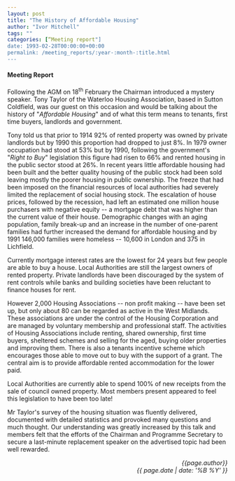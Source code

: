 ```yaml
---
layout: post
title: "The History of Affordable Housing"
author: "Ivor Mitchell"
tags: ""
categories: [“Meeting report"]
date: 1993-02-28T00:00:00+00:00
permalink: /meeting_reports/:year-:month-:title.html
---
```

#### Meeting Report ####

Following the AGM on 18<sup>th</sup> February the Chairman introduced a mystery speaker. Tony Taylor of the Waterloo Housing Association, based in Sutton Coldfield, was our guest on this occasion and would be talking about the history of "*Affordable Housing*" and of what this term means to tenants, first time buyers, landlords and government. 

Tony told us that prior to 1914 92% of rented property was owned by private landlords but by 1990 this proportion had dropped to just 8%. In 1979 owner occupation had stood at 53% but by 1990, following the government's "*Right to Buy*" legislation this figure had risen to 66% and rented housing in the public sector stood at 26%. In recent years little affordable housing had been built and the better quality housing of the public stock had been sold leaving mostly the poorer housing in public ownership. The freeze that had been imposed on the financial resources of local authorities had severely limited the replacement of social housing stock. The escalation of house prices, followed by the recession, had left an estimated one million house purchasers with negative equity -- a mortgage debt that was higher than the current value of their house. Demographic changes with an aging population, family break-up and an increase in the number of one-parent families had further increased the demand for affordable housing and by 1991 146,000 families were homeless -- 10,600 in London and 375 in Lichfield. 

Currently mortgage interest rates are the lowest for 24 years but few people are able to buy a house. Local Authorities are still the largest owners of rented property. Private landlords have been discouraged by the system of rent controls while banks and building societies have been reluctant to finance houses for rent. 

However 2,000 Housing Associations -- non profit making -- have been set up, but only about 80 can be regarded as active in the West Midlands. These associations are under the control of the Housing Corporation and are managed by voluntary membership and professional staff. The activities of Housing Associations include renting, shared ownership, first time buyers, sheltered schemes and selling for the aged, buying older properties and improving them. There is also a tenants incentive scheme which encourages those able to move out to buy with the support of a grant. The central aim is to provide affordable rented accommodation for the lower paid. 

Local Authorities are currently able to spend 100% of new receipts from the sale of council owned property. Most members present appeared to feel this legislation to have been too late! 

Mr Taylor's survey of the housing situation was fluently delivered, documented with detailed statistics and provoked many questions and much thought. Our understanding was greatly increased by this talk and members felt that the efforts of the Chairman and Programme Secretary to secure a last-minute replacement speaker on the advertised topic had been well rewarded. 

<p align="right"><i> {{page.author}} <br> {{ page.date | date: '%B %Y' }} </i></p>
